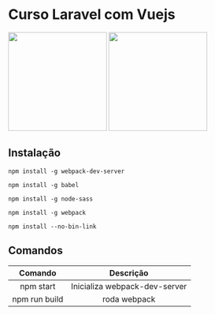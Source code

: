 
# Curso Laravel com Vuejs

<img src="http://kodeinfo.com/img/laravel_logo.png" width="200" height="200"> <img src="https://vuejs.org/images/logo.png" width="200" height="200">




## Instalação

```
npm install -g webpack-dev-server

npm install -g babel

npm install -g node-sass

npm install -g webpack

npm install --no-bin-link
```

## Comandos

| Comando     | Descrição                   |
|:-----------:|:---------------------------:|
|npm start    |Inicializa webpack-dev-server|
|npm run build| roda webpack                |
